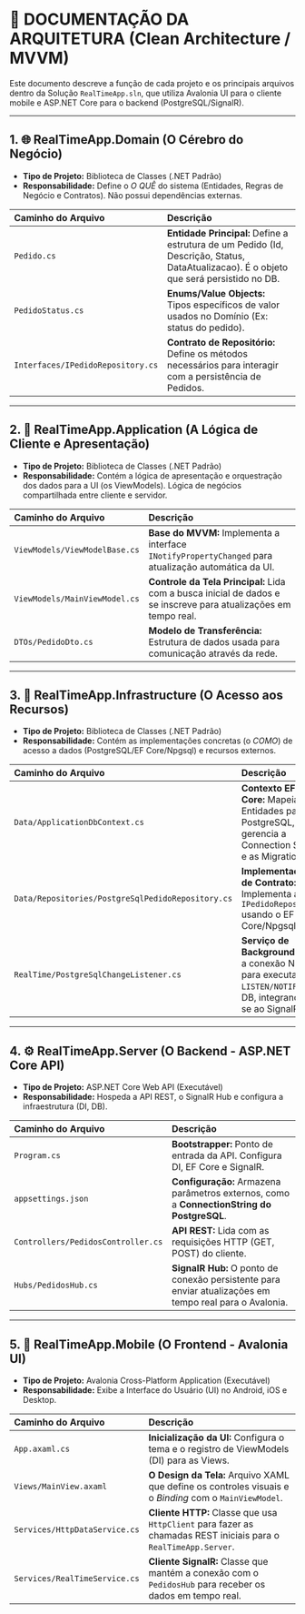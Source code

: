 # 📝 DOCUMENTAÇÃO DA ARQUITETURA (Clean Architecture / MVVM)

Este documento descreve a função de cada projeto e os principais arquivos dentro da Solução `RealTimeApp.sln`, que utiliza Avalonia UI para o cliente mobile e ASP.NET Core para o backend (PostgreSQL/SignalR).

---

## 1. 🌐 RealTimeApp.Domain (O Cérebro do Negócio)

* **Tipo de Projeto:** Biblioteca de Classes (.NET Padrão)
* **Responsabilidade:** Define o *O QUÊ* do sistema (Entidades, Regras de Negócio e Contratos). Não possui dependências externas.

| Caminho do Arquivo | Descrição |
| :--- | :--- |
| `Pedido.cs` | **Entidade Principal:** Define a estrutura de um Pedido (Id, Descrição, Status, DataAtualizacao). É o objeto que será persistido no DB. |
| `PedidoStatus.cs` | **Enums/Value Objects:** Tipos específicos de valor usados no Domínio (Ex: status do pedido). |
| `Interfaces/IPedidoRepository.cs` | **Contrato de Repositório:** Define os métodos necessários para interagir com a persistência de Pedidos. |

---

## 2. 📱 RealTimeApp.Application (A Lógica de Cliente e Apresentação)

* **Tipo de Projeto:** Biblioteca de Classes (.NET Padrão)
* **Responsabilidade:** Contém a lógica de apresentação e orquestração dos dados para a UI (os ViewModels). Lógica de negócios compartilhada entre cliente e servidor.

| Caminho do Arquivo | Descrição |
| :--- | :--- |
| `ViewModels/ViewModelBase.cs` | **Base do MVVM:** Implementa a interface `INotifyPropertyChanged` para atualização automática da UI. |
| `ViewModels/MainViewModel.cs` | **Controle da Tela Principal:** Lida com a busca inicial de dados e se inscreve para atualizações em tempo real. |
| `DTOs/PedidoDto.cs` | **Modelo de Transferência:** Estrutura de dados usada para comunicação através da rede. |

---

## 3. 💾 RealTimeApp.Infrastructure (O Acesso aos Recursos)

* **Tipo de Projeto:** Biblioteca de Classes (.NET Padrão)
* **Responsabilidade:** Contém as implementações concretas (o *COMO*) de acesso a dados (PostgreSQL/EF Core/Npgsql) e recursos externos.

| Caminho do Arquivo | Descrição |
| :--- | :--- |
| `Data/ApplicationDbContext.cs` | **Contexto EF Core:** Mapeia Entidades para o PostgreSQL, gerencia a Connection String e as Migrations. |
| `Data/Repositories/PostgreSqlPedidoRepository.cs` | **Implementação de Contrato:** Implementa a `IPedidoRepository` usando o EF Core/Npgsql. |
| `RealTime/PostgreSqlChangeListener.cs` | **Serviço de Background:** Usa a conexão Npgsql para executar `LISTEN/NOTIFY` do DB, integrando-se ao SignalR. |

---

## 4. ⚙️ RealTimeApp.Server (O Backend - ASP.NET Core API)

* **Tipo de Projeto:** ASP.NET Core Web API (Executável)
* **Responsabilidade:** Hospeda a API REST, o SignalR Hub e configura a infraestrutura (DI, DB).

| Caminho do Arquivo | Descrição |
| :--- | :--- |
| `Program.cs` | **Bootstrapper:** Ponto de entrada da API. Configura DI, EF Core e SignalR. |
| `appsettings.json` | **Configuração:** Armazena parâmetros externos, como a **ConnectionString do PostgreSQL**. |
| `Controllers/PedidosController.cs` | **API REST:** Lida com as requisições HTTP (GET, POST) do cliente. |
| `Hubs/PedidosHub.cs` | **SignalR Hub:** O ponto de conexão persistente para enviar atualizações em tempo real para o Avalonia. |

---

## 5. 🎨 RealTimeApp.Mobile (O Frontend - Avalonia UI)

* **Tipo de Projeto:** Avalonia Cross-Platform Application (Executável)
* **Responsabilidade:** Exibe a Interface do Usuário (UI) no Android, iOS e Desktop.

| Caminho do Arquivo | Descrição |
| :--- | :--- |
| `App.axaml.cs` | **Inicialização da UI:** Configura o tema e o registro de ViewModels (DI) para as Views. |
| `Views/MainView.axaml` | **O Design da Tela:** Arquivo XAML que define os controles visuais e o *Binding* com o `MainViewModel`. |
| `Services/HttpDataService.cs` | **Cliente HTTP:** Classe que usa `HttpClient` para fazer as chamadas REST iniciais para o `RealTimeApp.Server`. |
| `Services/RealTimeService.cs` | **Cliente SignalR:** Classe que mantém a conexão com o `PedidosHub` para receber os dados em tempo real. |

